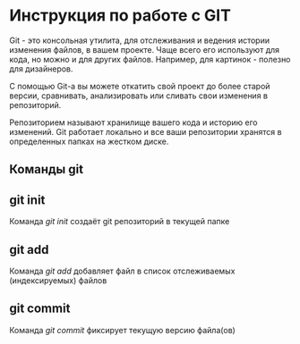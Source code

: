 # Инструкция по работе с GIT

Git - это консольная утилита, для отслеживания и ведения истории изменения файлов, в вашем проекте. Чаще всего его используют для кода, но можно и для других файлов. Например, для картинок - полезно для дизайнеров.

С помощью Git-a вы можете откатить свой проект до более старой версии, сравнивать, анализировать или сливать свои изменения в репозиторий.

Репозиторием называют хранилище вашего кода и историю его изменений. Git работает локально и все ваши репозитории хранятся в определенных папках на жестком диске.

## **Команды git**

## git init

Команда *git init* создаёт git репозиторий в текущей папке

## git add

Команда *git add* добавляет файл в список отслеживаемых (индексируемых) файлов

## git commit

Команда *git commit* фиксирует текущую версию файла(ов) 